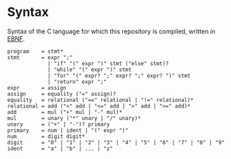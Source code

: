 # Syntax

Syntax of the C language for which this repository is compiled, written in [EBNF](https://en.wikipedia.org/wiki/Extended_Backus%E2%80%93Naur_form).

```ebnf
program    = stmt*
stmt       = expr ";"
             | "if" "(" expr ")" stmt ("else" stmt)?
             | "while" "(" expr ")" stmt
             | "for" "(" expr? ";" expr? ";" expr? ")" stmt
             | "return" expr ";"
expr       = assign
assign     = equality ("=" assign)?
equality   = relational ("==" relational | "!=" relational)*
relational = add ("<" add | "<=" add | ">" add | ">=" add)*
add        = mul ("+" mul | "-" mul)*
mul        = unary ("*" unary | "/" unary)*
unary      = ("+" | "-")? primary
primary    = num | ident | "(" expr ")"
num        = digit digit*
digit      = "0" | "1" | "2" | "3" | "4" | "5" | "6" | "7" | "8" | "9"
ident      = "a" | "b" | ... | "z"
```
